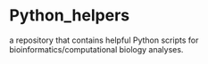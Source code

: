 # Python_helpers
a repository that contains helpful Python scripts for bioinformatics/computational biology analyses.
